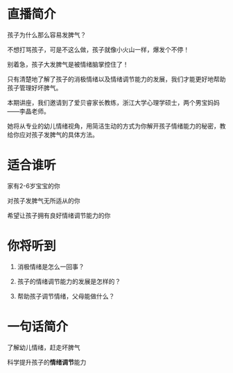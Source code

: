 # 直播简介

孩子为什么那么容易发脾气？

不想打骂孩子，可是不这么做，孩子就像小火山一样，爆发个不停！

别着急，孩子大发脾气是被情绪脑掌控住了！

只有清楚地了解了孩子的消极情绪以及情绪调节能力的发展，我们才能更好地帮助孩子管理好坏脾气。

本期讲座，我们邀请到了爱贝睿家长教练，浙江大学心理学硕士，两个男宝妈妈——李晶老师。

她将从专业的幼儿情绪视角，用简洁生动的方式为你解开孩子情绪能力的秘密，教给你应对孩子发脾气的具体方法。

# 适合谁听

家有2-6岁宝宝的你

对孩子发脾气无所适从的你

希望让孩子拥有良好情绪调节能力的你

# 你将听到

1. 消极情绪是怎么一回事？

2. 孩子的情绪调节能力的发展是怎样的？

3. 帮助孩子调节情绪，父母能做什么？

# 一句话简介

了解幼儿情绪，赶走坏脾气

科学提升孩子的**情绪调节**能力

